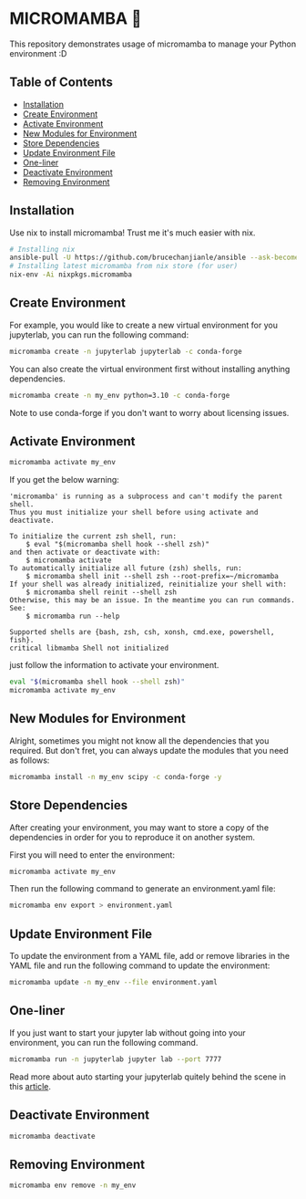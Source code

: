 # MICROMAMBA 🐍

This repository demonstrates usage of micromamba to manage your Python environment :D

## Table of Contents
- [Installation](#installation)
- [Create Environment](#create-environment)
- [Activate Environment](#activate-environment)
- [New Modules for Environment](#new-modules-for-environment)
- [Store Dependencies](#store-dependencies)
- [Update Environment File](#update-environment-file)
- [One-liner](#one-liner)
- [Deactivate Environment](#deactivate-environment)
- [Removing Environment](#removing-environment)

## Installation

Use nix to install micromamba! Trust me it's much easier with nix.  

```bash
# Installing nix
ansible-pull -U https://github.com/brucechanjianle/ansible --ask-become-pass --tags nix
# Installing latest micromamba from nix store (for user)
nix-env -Ai nixpkgs.micromamba
```

## Create Environment

For example, you would like to create a new virtual environment
for you jupyterlab, you can run the following command:  

```bash
micromamba create -n jupyterlab jupyterlab -c conda-forge
```

You can also create the virtual environment first without installing
anything dependencies.  

```bash
micromamba create -n my_env python=3.10 -c conda-forge
```

Note to use conda-forge if you don't want to worry about licensing issues.  

## Activate Environment

```bash
micromamba activate my_env
```

If you get the below warning:  
```
'micromamba' is running as a subprocess and can't modify the parent shell.
Thus you must initialize your shell before using activate and deactivate.

To initialize the current zsh shell, run:
    $ eval "$(micromamba shell hook --shell zsh)"
and then activate or deactivate with:
    $ micromamba activate
To automatically initialize all future (zsh) shells, run:
    $ micromamba shell init --shell zsh --root-prefix=~/micromamba
If your shell was already initialized, reinitialize your shell with:
    $ micromamba shell reinit --shell zsh
Otherwise, this may be an issue. In the meantime you can run commands. See:
    $ micromamba run --help

Supported shells are {bash, zsh, csh, xonsh, cmd.exe, powershell, fish}.
critical libmamba Shell not initialized
```

 just follow the information to activate your environment.  
```bash
eval "$(micromamba shell hook --shell zsh)"
micromamba activate my_env
````

## New Modules for Environment

Alright, sometimes you might not know all the dependencies that you required.
But don't fret, you can always update the modules that you need as follows:

```bash
micromamba install -n my_env scipy -c conda-forge -y
```

## Store Dependencies

After creating your environment, you may want to store a copy of the dependencies
in order for you to reproduce it on another system.

First you will need to enter the environment:
```bash
micromamba activate my_env
```

Then run the following command to generate an environment.yaml file:
```bash
micromamba env export > environment.yaml
```

## Update Environment File

To update the environment from a YAML file, add or remove libraries in the YAML file
and run the following command to update the environment:
```bash
micromamba update -n my_env --file environment.yaml
```

## One-liner

If you just want to start your jupyter lab without going into your environment,
you can run the following command.  

```bash
micromamba run -n jupyterlab jupyter lab --port 7777
```

Read more about auto starting your jupyterlab quitely behind the scene in this
[article]().

## Deactivate Environment

```bash
micromamba deactivate
```

## Removing Environment

```bash
micromamba env remove -n my_env
```
